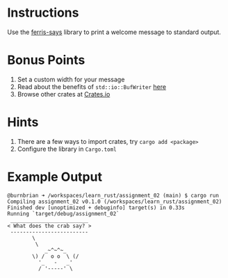 # Instructions
Use the [ferris-says](https://crates.io/crates/ferris-says) library to print a welcome message to standard output.

# Bonus Points
1. Set a custom width for your message
2. Read about the benefits of `std::io::BufWriter` [here](https://doc.rust-lang.org/std/io/struct.BufWriter.html)
3. Browse other crates at [Crates.io](https://crates.io)

# Hints
1. There are a few ways to import crates, try `cargo add <package>`
2. Configure the library in `Cargo.toml`

# Example Output
```terminal_session
@burnbrian ➜ /workspaces/learn_rust/assignment_02 (main) $ cargo run
Compiling assignment_02 v0.1.0 (/workspaces/learn_rust/assignment_02)
Finished dev [unoptimized + debuginfo] target(s) in 0.33s
Running `target/debug/assignment_02`
 _________________________
< What does the crab say? >
 -------------------------
        \
         \
            _~^~^~_
        \) /  o o  \ (/
          '_   -   _'
          / '-----' \
```